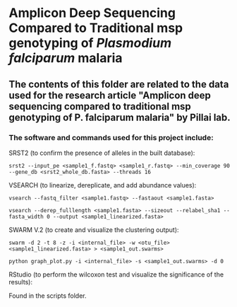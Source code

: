 # Amplicon Deep Sequencing Compared to Traditional msp genotyping of *Plasmodium falciparum* malaria

## The contents of this folder are related to the data used for the research article "Amplicon deep sequencing compared to traditional msp genotyping of P. falciparum malaria" by Pillai lab.

### The software and commands used for this project include:

SRST2 (to confirm the presence of alleles in the built database):
```
srst2 --input_pe <sample1_f.fastq> <sample1_r.fastq> --min_coverage 90 --gene_db <srst2_whole_db.fasta> --threads 16
```

VSEARCH (to linearize, dereplicate, and add abundance values):
```
vsearch --fastq_filter <sample1.fastq> --fastaout <sample1.fasta>

vsearch --derep_fulllength <sample1.fasta> --sizeout --relabel_sha1 --fasta_width 0 --output <sample1_linearized.fasta>
```

SWARM V.2 (to create and visualize the clustering output):
```
swarm -d 2 -t 8 -z -i <internal_file> -w <otu_file> <sample1_linearized.fasta> > <sample1_out.swarms>

python graph_plot.py -i <internal_file> -s <sample1_out.swarms> -d 0
```

RStudio (to perform the wilcoxon test and visualize the significance of the results):

Found in the scripts folder.




